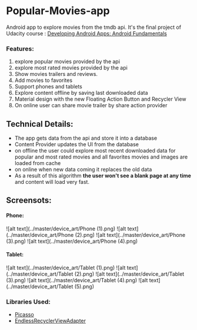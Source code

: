 # Popular-Movies-app
Android app to explore movies from the tmdb api. It's the final project of Udacity course : [Developing Android Apps: Android Fundamentals](https://www.udacity.com/course/ud853)


### Features:
1. explore popular movies provided by the api
2. explore most rated movies provided by the api
3. Show movies trailers and reviews.
4. Add movies to favorites
5. Support phones and tablets
6. Explore content offline by saving last downloaded data
7. Material design with the new Floating Action Button and Recycler View
8. On online user can share movie trailer by share action provider


## Technical Details:
- The app gets data from the api and store it into a database 
- Content Provider updates the UI from the database
- on offline the user could explore most recent downloaded data for popular and most rated movies and all favorites movies
and images are loaded from cache
- on online when new data coming it replaces the old data 
- As a result of this algorithm **the user won't see a blank page at any time** and content will load very fast.

## Screensots:
#### Phone:
 ![alt text](../master/device_art/Phone (1).png)
 ![alt text](../master/device_art/Phone (2).png)
 ![alt text](../master/device_art/Phone (3).png)
 ![alt text](../master/device_art/Phone (4).png)

#### Tablet:
 ![alt text](../master/device_art/Tablet (1).png)
 ![alt text](../master/device_art/Tablet (2).png)
 ![alt text](../master/device_art/Tablet (3).png)
 ![alt text](../master/device_art/Tablet (4).png)
 ![alt text](../master/device_art/Tablet (5).png)






### Libraries Used:
- [Picasso](http://square.github.io/picasso/)
- [EndlessRecyclerViewAdapter](https://github.com/rockerhieu/rv-adapter-endless)

